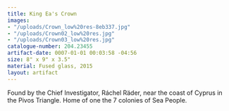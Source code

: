 ```yaml
---
title: King Ea's Crown
images:
- "/uploads/Crown_low%20res-8eb337.jpg"
- "/uploads/Crown02_low%20res.jpg"
- "/uploads/Crown03_low%20res.jpg"
catalogue-number: 204.23455
artifact-date: 0007-01-01 00:03:58 -04:56
size: 8" x 9" x 3.5"
material: Fused glass, 2015
layout: artifact
---
```


Found by the Chief Investigator, Ráchel Räder, near the coast of Cyprus in the Pivos Triangle. Home of one the 7 colonies of Sea People.
